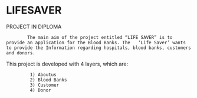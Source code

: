 # LIFESAVER
PROJECT IN DIPLOMA

     		The main aim of the project entitled “LIFE SAVER” is to provide an application for the Blood Banks. The   ‘Life Saver’ wants to provide the Information regarding hospitals, blood banks, customers and donors.

This project is developed with 4 layers, which are:
 
             1) Aboutus
             2) Blood Banks
             3) Customer 
             4) Donor
